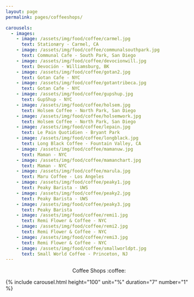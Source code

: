 ```yaml
---
layout: page
permalink: pages/coffeeshops/

carousels:
  - images:
    - image: /assets/img/food/coffee/carmel.jpg
      text: Stationæry - Carmel, CA
    - image: /assets/img/food/coffee/communalsouthpark.jpg
      text: Communal Cafe - South Park, San Diego
    - image: /assets/img/food/coffee/devocionwill.jpg
      text: Devoción - Williamsburg, BK
    - image: /assets/img/food/coffee/gotan2.jpg
      text: Gotan Cafe - NYC
    - image: /assets/img/food/coffee/gotantribeca.jpg
      text: Gotan Cafe - NYC
    - image: /assets/img/food/coffee/gupshup.jpg
      text: GupShup - NYC
    - image: /assets/img/food/coffee/holsem.jpg
      text: Holsem Coffee - North Park, San Diego
    - image: /assets/img/food/coffee/holsemwork.jpg
      text: Holsem Coffee - North Park, San Diego
    - image: /assets/img/food/coffee/lepain.jpg
      text: Le Pain Quotidien - Bryant Park
    - image: /assets/img/food/coffee/longblack.jpg
      text: Long Black Coffee - Fountain Valley, CA
    - image: /assets/img/food/coffee/mamanuw.jpg
      text: Maman - NYC
    - image: /assets/img/food/coffee/mamanchart.jpg
      text: Maman - NYC
    - image: /assets/img/food/coffee/marula.jpg
      text: Maru Coffee - Los Angeles
    - image: /assets/img/food/coffee/peaky1.jpg
      text: Peaky Barista - UWS
    - image: /assets/img/food/coffee/peaky2.jpg
      text: Peaky Barista - UWS
    - image: /assets/img/food/coffee/peaky3.jpg
      text: Peaky Barista
    - image: /assets/img/food/coffee/remi1.jpg
      text: Remi Flower & Coffee - NYC
    - image: /assets/img/food/coffee/remi2.jpg
      text: Remi Flower & Coffee - NYC
    - image: /assets/img/food/coffee/remi3.jpg
      text: Remi Flower & Coffee - NYC
    - image: /assets/img/food/coffee/smallworldpt.jpg
      text: Small World Coffee - Princeton, NJ
---
```


<p align="center">Coffee Shops :coffee:</p>

{% include carousel.html height="100" unit="%" duration="7" number="1" %}
